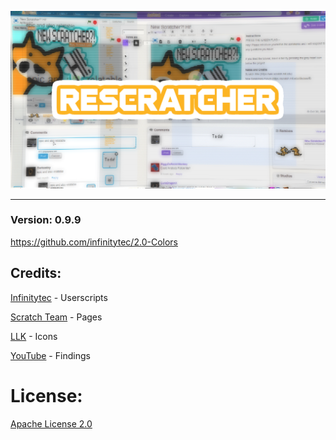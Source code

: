 ![Preview](https://raw.githubusercontent.com/gliczide/Rescratcher/main/preview.png)

---

### Version: 0.9.9

https://github.com/infinitytec/2.0-Colors

## Credits:

[Infinitytec](https://github.com/infinitytec) - Userscripts

[Scratch Team](https://scratch.mit.edu) - Pages

[LLK](https://github.com/LLK/scratch-html5) - Icons

[YouTube](https://youtube.com) - Findings

# License:
[Apache License 2.0](https://raw.githubusercontent.com/gliczide/Scratch-2.1/705bf71be280658df560815bdd4d85394afa0af8/LICENSE)
